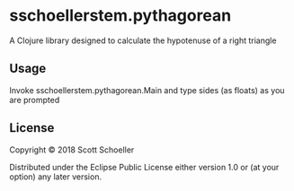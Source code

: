 # sschoellerstem.pythagorean

A Clojure library designed to calculate the hypotenuse of a right triangle

## Usage

Invoke sschoellerstem.pythagorean.Main and type sides (as floats) as you are prompted

## License

Copyright © 2018 Scott Schoeller

Distributed under the Eclipse Public License either version 1.0 or (at
your option) any later version.
